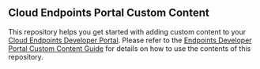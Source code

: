 ## Cloud Endpoints Portal Custom Content

This repository helps you get started with adding custom content to your [Cloud
Endpoints Developer
Portal](https://cloud.google.com/endpoints/docs/dev-portal-overview). Please
refer to the [Endpoints Developer Portal Custom Content
Guide](https://cloud.google.com/endpoints/docs/dev-portal-add-custom-content)
for details on how to use the contents of this repository.
